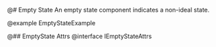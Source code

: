 @# Empty State
An empty state component indicates a non-ideal state.

@example EmptyStateExample

@## EmptyState Attrs
@interface IEmptyStateAttrs
